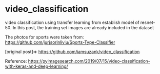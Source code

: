# video_classification
video classification using transfer learning from establish model of resnet-50. In this post, the training set images are already included in the dataset
 
 The photos for sports were taken from: https://github.com/jurjsorinliviu/Sports-Type-Classifier
 
[original post]=> https://github.com/iamsuzank/video_classification

Reference:
https://pyimagesearch.com/2019/07/15/video-classification-with-keras-and-deep-learning/
